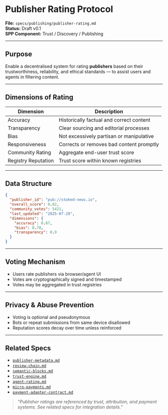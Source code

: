 
# Publisher Rating Protocol

**File:** `specs/publishing/publisher-rating.md`  
**Status:** Draft v0.1  
**SPP Component:** Trust / Discovery / Publishing

---

## Purpose

Enable a decentralised system for rating **publishers** based on their trustworthiness, reliability, and ethical standards — to assist users and agents in filtering content.

---

## Dimensions of Rating

| Dimension           | Description |
|---------------------|-------------|
| Accuracy            | Historically factual and correct content |
| Transparency        | Clear sourcing and editorial processes |
| Bias                | Not excessively partisan or manipulative |
| Responsiveness      | Corrects or removes bad content promptly |
| Community Rating    | Aggregate end-user trust score |
| Registry Reputation | Trust score within known registries |

---

## Data Structure

```json
{
  "publisher_id": "pub://stoked-news.io",
  "overall_score": 0.82,
  "community_votes": 5421,
  "last_updated": "2025-07-28",
  "dimensions": {
    "accuracy": 0.87,
    "bias": 0.78,
    "transparency": 0.9
  }
}
```

---

## Voting Mechanism

- Users rate publishers via browser/agent UI
- Votes are cryptographically signed and timestamped
- Votes may be aggregated in trust registries

---


## Privacy & Abuse Prevention

- Voting is optional and pseudonymous
- Bots or repeat submissions from same device disallowed
- Reputation scores decay over time unless reinforced

---

## Related Specs

- [`publisher-metadata.md`](./publisher-metadata.md)
- [`review-chain.md`](./review-chain.md)
- [`semantic-blocks.md`](./semantic-blocks.md)
- [`trust-engine.md`](../consent-engine/trust-engine.md)
- [`agent-rating.md`](../agent-interface/agent-rating.md)
- [`micro-payments.md`](../payments/micro-payments.md)
- [`payment-adapter-contract.md`](../payments/payment-adapter-contract.md)

> _"Publisher ratings are referenced by trust, attribution, and payment systems. See related specs for integration details."_
